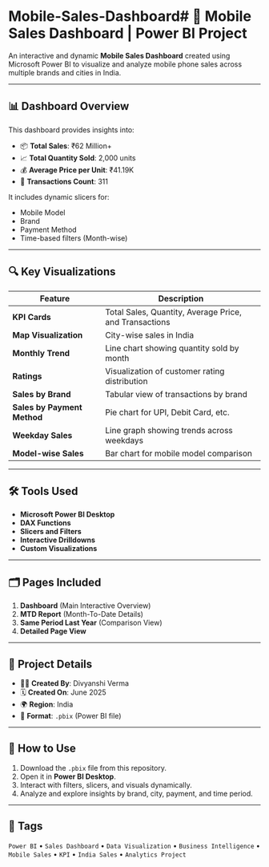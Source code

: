 # Mobile-Sales-Dashboard# 📱 Mobile Sales Dashboard | Power BI Project

An interactive and dynamic **Mobile Sales Dashboard** created using Microsoft Power BI to visualize and analyze mobile phone sales across multiple brands and cities in India.

---

## 📊 Dashboard Overview

This dashboard provides insights into:

- 📦 **Total Sales**: ₹62 Million+
- 📈 **Total Quantity Sold**: 2,000 units
- 💰 **Average Price per Unit**: ₹41.19K
- 🧾 **Transactions Count**: 311

It includes dynamic slicers for:
- Mobile Model
- Brand
- Payment Method
- Time-based filters (Month-wise)

---

## 🔍 Key Visualizations

| Feature | Description |
|--------|-------------|
| **KPI Cards** | Total Sales, Quantity, Average Price, and Transactions |
| **Map Visualization** | City-wise sales in India |
| **Monthly Trend** | Line chart showing quantity sold by month |
| **Ratings** | Visualization of customer rating distribution |
| **Sales by Brand** | Tabular view of transactions by brand |
| **Sales by Payment Method** | Pie chart for UPI, Debit Card, etc. |
| **Weekday Sales** | Line graph showing trends across weekdays |
| **Model-wise Sales** | Bar chart for mobile model comparison |

---

## 🛠️ Tools Used

- **Microsoft Power BI Desktop**
- **DAX Functions**
- **Slicers and Filters**
- **Interactive Drilldowns**
- **Custom Visualizations**

---

## 🗂️ Pages Included

1. **Dashboard** (Main Interactive Overview)
2. **MTD Report** (Month-To-Date Details)
3. **Same Period Last Year** (Comparison View)
4. **Detailed Page View**

---

## 📌 Project Details

- 👩‍💻 **Created By**: Divyanshi Verma
- 🗓️ **Created On**: June 2025
- 🌍 **Region**: India
- 📁 **Format**: `.pbix` (Power BI file)
---

## 🚀 How to Use

1. Download the `.pbix` file from this repository.
2. Open it in **Power BI Desktop**.
3. Interact with filters, slicers, and visuals dynamically.
4. Analyze and explore insights by brand, city, payment, and time period.
---











## 🔖 Tags

`Power BI` • `Sales Dashboard` • `Data Visualization` • `Business Intelligence` • `Mobile Sales` • `KPI` • `India Sales` • `Analytics Project`

